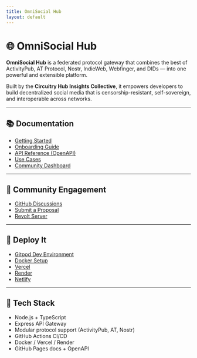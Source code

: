 ```yaml
---
title: OmniSocial Hub
layout: default
---
```


# 🌐 OmniSocial Hub

**OmniSocial Hub** is a federated protocol gateway that combines the best of ActivityPub, AT Protocol, Nostr, IndieWeb, Webfinger, and DIDs — into one powerful and extensible platform.

Built by the **Circuitry Hub Insights Collective**, it empowers developers to build decentralized social media that is censorship-resistant, self-sovereign, and interoperable across networks.

---

## 📚 Documentation

- [Getting Started](./docs/build.md)
- [Onboarding Guide](../docs/ONBOARDING.md)
- [API Reference (OpenAPI)](./docs/api/openapi.yaml)
- [Use Cases](./docs/use-cases.md)
- [Community Dashboard](./docs/community.md)

---

## 💬 Community Engagement

- [GitHub Discussions](https://github.com/beitmenotyou-com/omnisocial-hub/discussions)
- [Submit a Proposal](https://github.com/beitmenotyou-com/omnisocial-hub/issues/new?template=proposal.md)
- [Revolt Server](https://rvlt.gg/mgekZHF2)

---

## 🚀 Deploy It

- [Gitpod Dev Environment](https://gitpod.io/#https://github.com/beitmenotyou-com/omnisocial-hub)
- [Docker Setup](../Dockerfile)
- [Vercel](https://vercel.com/new/import?s=https://github.com/beitmenotyou-com/omnisocial-hub)
- [Render](https://render.com/deploy?repo=https://github.com/beitmenotyou-com/omnisocial-hub)
- [Netlify](https://app.netlify.com/start/deploy?repository=https://github.com/beitmenotyou-com/omnisocial-hub)

---

## 🔧 Tech Stack

- Node.js + TypeScript
- Express API Gateway
- Modular protocol support (ActivityPub, AT, Nostr)
- GitHub Actions CI/CD
- Docker / Vercel / Render
- GitHub Pages docs + OpenAPI
